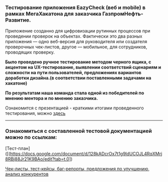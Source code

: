 ### **Тестирование приложения EazyCheck (веб и mobile) в рамках МегаХакатона для заказчика ГазпромНефть-Развитие.**

Приложение созданно для цифровизации  рутинных  процессов  при проведении  проверок  на  объектах.
Фактически это два разных приложения — одно веб-версия для  руководителя  или  создателя проверочных чек-листов, другое —  мобильное, для сотрудников, проводящих проверку.

**Было проведено ручное тестирование методом черного ящика, с акцентом на UX-тестирование, выявлении соответствий сценариям и сложности на пути пользователей, предложениях вариантов доработки дизайна.(в соответствии поставленными задачами на хакатоне)**

**По результатам наша команда стала одной из победителей по мнению ментора и по мнению заказчика.**

Ознакомится с презентацией - краткими итогами проведенного тестирования, можно [здесь]([https://docs.google.com/presentation/d/1AyZzzIKxaOR489DngGYk9xFaA3iHoZ3DCsfnrzMbWfQ/edit#slide=id.p])

___________________
### Ознакомиться с составленной тестовой документацией можно по ссылкам:
[Тест-план]([(https://docs.google.com/document/d/128kADcrOx7t1g9ldUCOJL4RqXMrj8RBj88Jr21K9BAo/edit?tab=t.0])

[Чек-листы, тест-кейсы, баг-репорты, предложения по улучшению, анализ конкурентов]([https://docs.google.com/spreadsheets/d/13Kpr2x4RUtQgT-0tql39hbKnpmewtQKV7gIcm5blFyM/edit?gid=1117042019#gid=1117042019])
